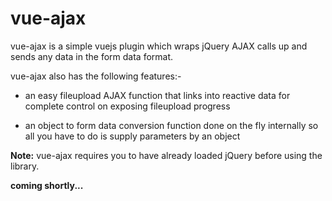 # vue-ajax
vue-ajax is a simple vuejs plugin which wraps jQuery AJAX calls up and sends any data in the form data format.

vue-ajax also has the following features:-

* an easy fileupload AJAX function that links into reactive data for complete control on exposing fileupload progress

* an object to form data conversion function done on the fly internally so all you have to do is supply parameters by an object

**Note:** vue-ajax requires you to have already loaded jQuery before using the library.

**coming shortly...**
